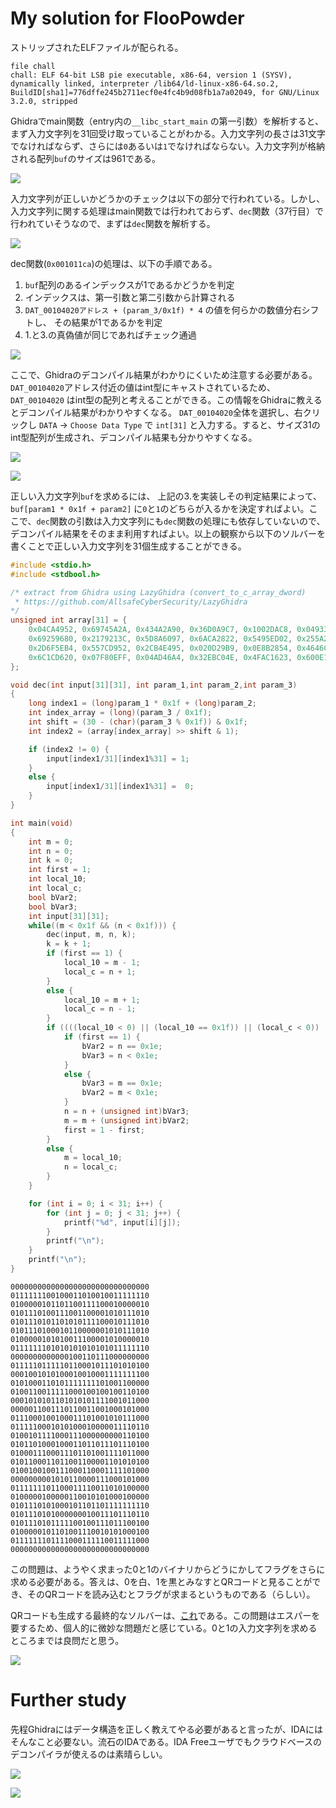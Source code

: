 # My solution for FlooPowder
ストリップされたELFファイルが配られる。
```
file chall 
chall: ELF 64-bit LSB pie executable, x86-64, version 1 (SYSV), dynamically linked, interpreter /lib64/ld-linux-x86-64.so.2, BuildID[sha1]=776dffe245b2711ecf0e4fc4b9d08fb1a7a02049, for GNU/Linux 3.2.0, stripped
```
Ghidraでmain関数（entry内の`__libc_start_main` の第一引数）を解析すると、まず入力文字列を31回受け取っていることがわかる。入力文字列の長さは31文字でなければならず、さらには`0`あるいは`1`でなければならない。入力文字列が格納される配列`buf`のサイズは961である。

![](../assets/decompile_main_input.jpg)

入力文字列が正しいかどうかのチェックは以下の部分で行われている。しかし、入力文字列に関する処理はmain関数では行われておらず、`dec`関数（37行目）で行われていそうなので、まずは`dec`関数を解析する。

![](../assets/decompile_main_check.jpg)

dec関数(`0x001011ca`)の処理は、以下の手順である。
1. `buf`配列のあるインデックスが1であるかどうかを判定
2. インデックスは、第一引数と第二引数から計算される
3. `DAT_00104020アドレス + (param_3/0x1f) * 4` の値を何らかの数値分右シフトし、 その結果が1であるかを判定
4. 1.と3.の真偽値が同じであればチェック通過

![](../assets/decompile_dec_before.jpg)

ここで、Ghidraのデコンパイル結果がわかりにくいため注意する必要がある。`DAT_00104020`アドレス付近の値はint型にキャストされているため、`DAT_00104020` はint型の配列と考えることができる。この情報をGhidraに教えるとデコンパイル結果がわかりやすくなる。
`DAT_00104020`全体を選択し、右クリックし `DATA` -> `Choose Data Type` で `int[31]` と入力する。すると、サイズ31のint型配列が生成され、デコンパイル結果も分かりやすくなる。

![](../assets/dat.jpg)

![](../assets/decompile_dec_after.jpg)

正しい入力文字列`buf`を求めるには、 上記の3.を実装しその判定結果によって、`buf[param1 * 0x1f + param2]` に`0`と`1`のどちらが入るかを決定すればよい。ここで、`dec`関数の引数は入力文字列にも`dec`関数の処理にも依存していないので、デコンパイル結果をそのまま利用すればよい。以上の観察から以下のソルバーを書くことで正しい入力文字列を31個生成することができる。

```c
#include <stdio.h>
#include <stdbool.h>

/* extract from Ghidra using LazyGhidra (convert_to_c_array_dword)
 * https://github.com/AllsafeCyberSecurity/LazyGhidra 
*/
unsigned int array[31] = {
    0x04CA4952, 0x69745A2A, 0x434A2A90, 0x36D0A9C7, 0x1002DAC8, 0x04933AEB, 0x71A29525, 0x6DA8D531, 
    0x69259680, 0x2179213C, 0x5D8A6097, 0x6ACA2822, 0x5495ED02, 0x255A2CD5, 0x16B5625A, 0x2E8A8ABA, 
    0x2D6F5EB4, 0x557CD952, 0x2CB4E495, 0x020D29B9, 0x0E8B2854, 0x4646C159, 0x47749281, 0x54229D46, 
    0x6C1CD620, 0x07F80EFF, 0x04AD46A4, 0x32EBC04E, 0x4FAC1623, 0x600E1F04, 0x24CD3000
};

void dec(int input[31][31], int param_1,int param_2,int param_3)
{
    long index1 = (long)param_1 * 0x1f + (long)param_2;
    int index_array = (long)(param_3 / 0x1f);
    int shift = (30 - (char)(param_3 % 0x1f)) & 0x1f;
    int index2 = (array[index_array] >> shift & 1);

    if (index2 != 0) {
        input[index1/31][index1%31] = 1;
    }
    else {
        input[index1/31][index1%31] =  0;
    }
}

int main(void)
{
    int m = 0;
    int n = 0;
    int k = 0;
    int first = 1;
    int local_10;
    int local_c;
    bool bVar2;
    bool bVar3;
    int input[31][31];
    while((m < 0x1f && (n < 0x1f))) {
        dec(input, m, n, k);
        k = k + 1;
        if (first == 1) {
            local_10 = m - 1;
            local_c = n + 1;
        }
        else {
            local_10 = m + 1;
            local_c = n - 1;
        }
        if ((((local_10 < 0) || (local_10 == 0x1f)) || (local_c < 0)) || (local_c == 0x1f)) {
            if (first == 1) {
                bVar2 = n == 0x1e;
                bVar3 = n < 0x1e;
            }
            else {
                bVar3 = m == 0x1e;
                bVar2 = m < 0x1e;
            }
            n = n + (unsigned int)bVar3;
            m = m + (unsigned int)bVar2;
            first = 1 - first;
        }
        else {
            m = local_10;
            n = local_c;
        } 
    }

    for (int i = 0; i < 31; i++) {
        for (int j = 0; j < 31; j++) {
            printf("%d", input[i][j]);
        }
        printf("\n");
    }
    printf("\n");
}
```

```
0000000000000000000000000000000
0111111100100011010010011111110
0100000101101100111100010000010
0101110100111001100001010111010
0101110101101010111100010111010
0101110100010110000001010111010
0100000101010011100001010000010
0111111101010101010101011111110
0000000000000100110111000000000
0111110111110110001011101010100
0001001010100010010001111111100
0101000110101111111101001100000
0100110011111000100100100110100
0001010101101010101111001011000
0000011001110110011001000101000
0111000100100011101001010111000
0111110001010100010000011110110
0100101111000111000000000110100
0101101000100011011011101110100
0100011100011101101001111011000
0101100011011001100001101010100
0100100100111000110001111101000
0000000001010110000111000101000
0111111101100011110011010100000
0100000100000110010101000100000
0101110101000101101101111111110
0101110101000000010011101110110
0101110101111100100111011100100
0100000101101001110010101000100
0111111101111000111110011111000
0000000000000000000000000000000
```

この問題は、ようやく求まった0と1のバイナリからどうにかしてフラグをさらに求める必要がある。答えは、0を白、1を黒とみなすとQRコードと見ることができ、そのQRコードを読み込むとフラグが求まるというものである（らしい）。

QRコードも生成する最終的なソルバーは、[これ](../solve/solve.c)である。この問題はエスパーを要するため、個人的に微妙な問題だと感じている。0と1の入力文字列を求めるところまでは良問だと思う。

![](../assets/qr.jpg)

# Further study
先程Ghidraにはデータ構造を正しく教えてやる必要があると言ったが、IDAにはそんなこと必要ない。流石のIDAである。IDA Freeユーザでもクラウドベースのデコンパイラが使えるのは素晴らしい。

![](../assets/ida_dec.jpg)

![](../assets/ida_dat.jpg)